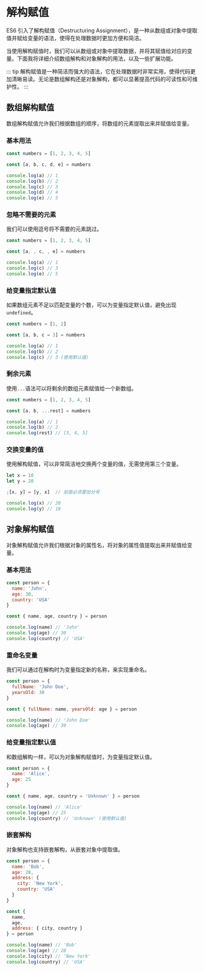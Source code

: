 # 解构赋值

ES6 引入了解构赋值（Destructuring Assignment），是一种从数组或对象中提取值并赋给变量的语法，使得在处理数据时更加方便和简洁。

当使用解构赋值时，我们可以从数组或对象中提取数据，并将其赋值给对应的变量。下面我将详细介绍数组解构和对象解构的用法，以及一些扩展功能。

::: tip
解构赋值是一种简洁而强大的语法，它在处理数据时非常实用，使得代码更加清晰易读。无论是数组解构还是对象解构，都可以显著提高代码的可读性和可维护性。
:::

## 数组解构赋值

数组解构赋值允许我们根据数组的顺序，将数组的元素提取出来并赋值给变量。

### 基本用法

```javascript
const numbers = [1, 2, 3, 4, 5]

const [a, b, c, d, e] = numbers

console.log(a) // 1
console.log(b) // 2
console.log(c) // 3
console.log(d) // 4
console.log(e) // 5
```

### 忽略不需要的元素

我们可以使用逗号将不需要的元素跳过。

```javascript
const numbers = [1, 2, 3, 4, 5]

const [a, , c, , e] = numbers

console.log(a) // 1
console.log(c) // 3
console.log(e) // 5
```

### 给变量指定默认值

如果数组元素不足以匹配变量的个数，可以为变量指定默认值，避免出现`undefined`。

```javascript
const numbers = [1, 2]

const [a, b, c = 3] = numbers

console.log(a) // 1
console.log(b) // 2
console.log(c) // 3 (使用默认值)
```

### 剩余元素

使用`...`语法可以将剩余的数组元素赋值给一个新数组。

```javascript
const numbers = [1, 2, 3, 4, 5]

const [a, b, ...rest] = numbers

console.log(a) // 1
console.log(b) // 2
console.log(rest) // [3, 4, 5]
```

### 交换变量的值

使用解构赋值，可以非常简洁地交换两个变量的值，无需使用第三个变量。

```js
let x = 10
let y = 20

;[x, y] = [y, x]  // 前面必须要加分号

console.log(x) // 20
console.log(y) // 10
```

## 对象解构赋值

对象解构赋值允许我们根据对象的属性名，将对象的属性值提取出来并赋值给变量。

### 基本用法

```javascript
const person = {
  name: 'John',
  age: 30,
  country: 'USA'
}

const { name, age, country } = person

console.log(name) // 'John'
console.log(age) // 30
console.log(country) // 'USA'
```

### 重命名变量

我们可以通过在解构时为变量指定新的名称，来实现重命名。

```javascript
const person = {
  fullName: 'John Doe',
  yearsOld: 30
}

const { fullName: name, yearsOld: age } = person

console.log(name) // 'John Doe'
console.log(age) // 30
```

### 给变量指定默认值

和数组解构一样，可以为对象解构赋值时，为变量指定默认值。

```javascript
const person = {
  name: 'Alice',
  age: 25
}

const { name, age, country = 'Unknown' } = person

console.log(name) // 'Alice'
console.log(age) // 25
console.log(country) // 'Unknown' (使用默认值)
```

### 嵌套解构

对象解构也支持嵌套解构，从嵌套对象中提取值。

```javascript
const person = {
  name: 'Bob',
  age: 28,
  address: {
    city: 'New York',
    country: 'USA'
  }
}

const {
  name,
  age,
  address: { city, country }
} = person

console.log(name) // 'Bob'
console.log(age) // 28
console.log(city) // 'New York'
console.log(country) // 'USA'
```
